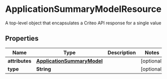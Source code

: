 

# ApplicationSummaryModelResource

A top-level object that encapsulates a Criteo API response for a single value

## Properties

| Name | Type | Description | Notes |
|------------ | ------------- | ------------- | -------------|
|**attributes** | [**ApplicationSummaryModel**](ApplicationSummaryModel.md) |  |  [optional] |
|**type** | **String** |  |  [optional] |



